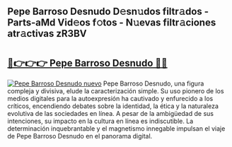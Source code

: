 ## Pepe Barroso Desnudo D𝚎sn𝚞dos filtr𝚊dos - Parts-aMd Vid𝚎os f𝚘tos - N𝚞evas filtr𝚊ciones atr𝚊ctivas zR3BV

# <h2><a href="http://mb5bkve.tromn.icu/?c=Pepe+Barroso+Desnudo">🔗👉👉👉 Pepe Barroso Desnudo 🔗🔗</a></h2>

[![Pepe Barroso Desnudo nuevo](https://i.imgur.com/pEAQMta.gif)](http://mb5bkve.tromn.icu/?c=Pepe+Barroso+Desnudo)
Pepe Barroso Desnudo, una figura compleja y divisiva, elude la caracterización simple. Su uso pionero de los medios digitales para la autoexpresión ha cautivado y enfurecido a los críticos, encendiendo debates sobre la identidad, la ética y la naturaleza evolutiva de las sociedades en línea. A pesar de la ambigüedad de sus intenciones, su impacto en la cultura en línea es indiscutible. La determinación inquebrantable y el magnetismo innegable impulsan el viaje de Pepe Barroso Desnudo en el panorama digital.
